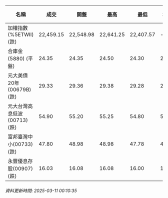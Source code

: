 | 名稱 | 成交 | 開盤 | 最高 | 最低 | 均價 | 成交金額(億) | 昨收 | 漲跌幅 | 漲跌 | 總量 | 昨量 | 振幅 |
| -------- | -------- | -------- | -------- |-------- | -------- | -------- |-------- |-------- |-------- | -------- | -------- |-------- |
|加權指數(%5ETWII) (跌)|22,459.15|22,548.98|22,641.25|22,407.57|-|3,387.07|22,576.07|0.52%|116.92|6,264,241|0|1.04%|
|合庫金(5880) (平盤)|24.35|24.35|24.50|24.30|24.35|2.39|24.35|0.00%|0.00|9,817|10,227|0.82%|
|元大美債20年(00679B) (跌)|29.33|29.36|29.38|29.28|29.32|11.43|29.46|0.44%|0.13|38,996|53,369|0.34%|
|元大台灣高息低波(00713) (跌)|54.90|55.20|55.25|54.80|54.98|8.60|55.00|0.18%|0.10|15,646|18,828|0.82%|
|富邦臺灣中小(00733) (跌)|47.80|48.98|48.98|47.78|48.06|1.38|48.77|1.99%|0.97|2,867|2,362|2.46%|
|永豐優息存股(00907) (跌)|16.03|16.08|16.08|16.00|16.04|0.350|16.06|0.19%|0.03|2,182|1,666|0.50%|
###### 資料更新時間: 2025-03-11 00:10:35